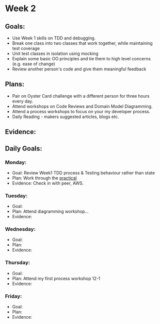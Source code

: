 
# Week 2

## Goals:
- Use Week 1 skills on TDD and debugging.
- Break one class into two classes that work together, while maintaining test coverage
- Unit test classes in isolation using mocking
- Explain some basic OO principles and tie them to high level concerns (e.g. ease of change)
- Review another person's code and give them meaningful feedback

## Plans:
- Pair on Oyster Card challenge with a different person for three hours every day.
- Attend workshops on Code Reviews and Domain Model Diagramming.
- Attend a process workshops to focus on your my developer process.
- Daily Reading - makers suggested articles, blogs etc.

## Evidence:



## Daily Goals:
### Monday:
- Goal: Review Week1 TDD process & Testing behaviour rather than state
- Plan: Work through the [practical](https://github.com/makersacademy/skills-workshops/blob/master/practicals/testing/behaviour_not_state.md)
- Evidence: Check in with peer, AWS.

### Tuesday:
- Goal:
- Plan: Attend diagramming workshop...
- Evidence:

### Wednesday:
- Goal:
- Plan:
- Evidence:

### Thursday:
- Goal:
- Plan: Attend my first process workshop 12-1
- Evidence:

### Friday:
- Goal:
- Plan:
- Evidence: 
